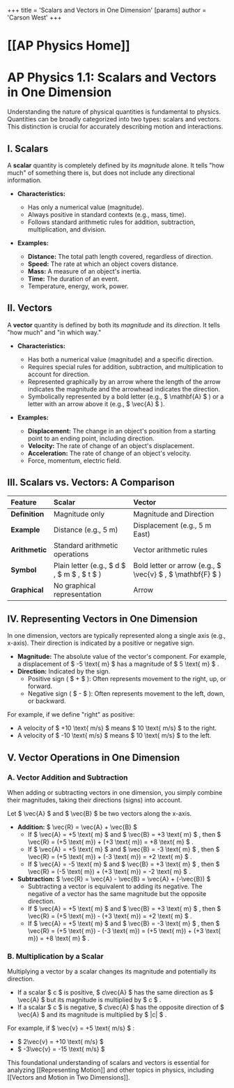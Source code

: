 +++
 title = 'Scalars and Vectors in One Dimension'
[params]
	author = 'Carson West'
+++
# [[AP Physics Home]]
# AP Physics 1.1: Scalars and Vectors in One Dimension

Understanding the nature of physical quantities is fundamental to physics. Quantities can be broadly categorized into two types: scalars and vectors. This distinction is crucial for accurately describing motion and interactions.

## I. Scalars

A **scalar** quantity is completely defined by its *magnitude* alone. It tells "how much" of something there is, but does not include any directional information.

*   **Characteristics:**
    *   Has only a numerical value (magnitude).
    *   Always positive in standard contexts (e.g., mass, time).
    *   Follows standard arithmetic rules for addition, subtraction, multiplication, and division.

*   **Examples:**
    *   **Distance:** The total path length covered, regardless of direction.
    *   **Speed:** The rate at which an object covers distance.
    *   **Mass:** A measure of an object's inertia.
    *   **Time:** The duration of an event.
    *   Temperature, energy, work, power.

## II. Vectors

A **vector** quantity is defined by both its *magnitude* and its *direction*. It tells "how much" and "in which way."

*   **Characteristics:**
    *   Has both a numerical value (magnitude) and a specific direction.
    *   Requires special rules for addition, subtraction, and multiplication to account for direction.
    *   Represented graphically by an arrow where the length of the arrow indicates the magnitude and the arrowhead indicates the direction.
    *   Symbolically represented by a bold letter (e.g.,  $ \mathbf{A} $ ) or a letter with an arrow above it (e.g.,  $ \vec{A} $ ).

*   **Examples:**
    *   **Displacement:** The change in an object's position from a starting point to an ending point, including direction.
    *   **Velocity:** The rate of change of an object's displacement.
    *   **Acceleration:** The rate of change of an object's velocity.
    *   Force, momentum, electric field.

## III. Scalars vs. Vectors: A Comparison

| Feature      | Scalar                                   | Vector                                   |
| :----------- | :--------------------------------------- | :--------------------------------------- |
| **Definition** | Magnitude only                           | Magnitude and Direction                  |
| **Example**  | Distance (e.g., 5 m)                     | Displacement (e.g., 5 m East)            |
| **Arithmetic** | Standard arithmetic operations           | Vector arithmetic rules                  |
| **Symbol**   | Plain letter (e.g.,  $ d $ ,  $ m $ ,  $ t $ )       | Bold letter or arrow (e.g.,  $ \vec{v} $ ,  $ \mathbf{F} $ ) |
| **Graphical**| No graphical representation              | Arrow                                    |

## IV. Representing Vectors in One Dimension

In one dimension, vectors are typically represented along a single axis (e.g., x-axis). Their direction is indicated by a positive or negative sign.

*   **Magnitude:** The absolute value of the vector's component. For example, a displacement of  $ -5 \text{ m} $  has a magnitude of  $ 5 \text{ m} $ .
*   **Direction:** Indicated by the sign.
    *   Positive sign ( $ + $ ): Often represents movement to the right, up, or forward.
    *   Negative sign ( $ - $ ): Often represents movement to the left, down, or backward.

For example, if we define "right" as positive:
*   A velocity of  $ +10 \text{ m/s} $  means  $ 10 \text{ m/s} $  to the right.
*   A velocity of  $ -10 \text{ m/s} $  means  $ 10 \text{ m/s} $  to the left.

## V. Vector Operations in One Dimension

### A. Vector Addition and Subtraction
When adding or subtracting vectors in one dimension, you simply combine their magnitudes, taking their directions (signs) into account.

Let  $ \vec{A} $  and  $ \vec{B} $  be two vectors along the x-axis.
*   **Addition:**  $ \vec{R} = \vec{A} + \vec{B} $ 
    *   If  $ \vec{A} = +5 \text{ m} $  and  $ \vec{B} = +3 \text{ m} $ , then  $ \vec{R} = (+5 \text{ m}) + (+3 \text{ m}) = +8 \text{ m} $ .
    *   If  $ \vec{A} = +5 \text{ m} $  and  $ \vec{B} = -3 \text{ m} $ , then  $ \vec{R} = (+5 \text{ m}) + (-3 \text{ m}) = +2 \text{ m} $ .
    *   If  $ \vec{A} = -5 \text{ m} $  and  $ \vec{B} = +3 \text{ m} $ , then  $ \vec{R} = (-5 \text{ m}) + (+3 \text{ m}) = -2 \text{ m} $ .
*   **Subtraction:**  $ \vec{R} = \vec{A} - \vec{B} = \vec{A} + (-\vec{B}) $ 
    *   Subtracting a vector is equivalent to adding its negative. The negative of a vector has the same magnitude but the opposite direction.
    *   If  $ \vec{A} = +5 \text{ m} $  and  $ \vec{B} = +3 \text{ m} $ , then  $ \vec{R} = (+5 \text{ m}) - (+3 \text{ m}) = +2 \text{ m} $ .
    *   If  $ \vec{A} = +5 \text{ m} $  and  $ \vec{B} = -3 \text{ m} $ , then  $ \vec{R} = (+5 \text{ m}) - (-3 \text{ m}) = (+5 \text{ m}) + (+3 \text{ m}) = +8 \text{ m} $ .

### B. Multiplication by a Scalar
Multiplying a vector by a scalar changes its magnitude and potentially its direction.
*   If a scalar  $ c $  is positive,  $ c\vec{A} $  has the same direction as  $ \vec{A} $  but its magnitude is multiplied by  $ c $ .
*   If a scalar  $ c $  is negative,  $ c\vec{A} $  has the opposite direction of  $ \vec{A} $  and its magnitude is multiplied by  $ |c| $ .

For example, if  $ \vec{v} = +5 \text{ m/s} $ :
*    $ 2\vec{v} = +10 \text{ m/s} $ 
*    $ -3\vec{v} = -15 \text{ m/s} $ 

This foundational understanding of scalars and vectors is essential for analyzing [[Representing Motion]] and other topics in physics, including [[Vectors and Motion in Two Dimensions]].